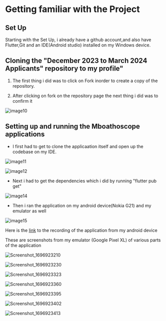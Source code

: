 # Getting familiar with the Project

## Set Up
Starting with the Set Up, i already have a github account,and also have Flutter,Git and an IDE(Android studio) installed on my Windows device. 

## Cloning the "December 2023 to March 2024 Applicants" repository to my profile"

1. The first thing i did was to click on Fork inorder to create a copy of the repository.

2. After clicking on fork on the repository page the next thing i did was to confirm it

![image10](https://github.com/Mboalab/Outreachy-Applicants/assets/83653331/b4cf204e-aec6-4126-b484-1bba262900e7)

## Setting up and running the Mboathoscope applications

- I first had to get to clone the applicaation itself and open up the codebase on my IDE.

![image11](https://github.com/Mboalab/Outreachy-Applicants/assets/83653331/87ef59b7-6f21-4330-90a6-fb8992139bd6)

![image12](https://github.com/Mboalab/Outreachy-Applicants/assets/83653331/9c052e8d-0751-44bf-bb0e-00097f10bb31)

- Next i had to get the dependencies which i did by running "flutter pub get"

![image14](https://github.com/Mboalab/Outreachy-Applicants/assets/83653331/ccac0ede-1e66-43f9-b43a-7133a3e6e8fe)

- Then i ran the application on my android device(Nokia G21) and my emulator as well

![image15](https://github.com/Mboalab/Outreachy-Applicants/assets/83653331/08a1dfc7-65f0-4e3a-9fdd-2e14714818f2)

Here is the [link](https://drive.google.com/file/d/1JGBzLsYfUWrhDsPcFMqVwxDWPsto4BeY/view?usp=drivesdk) to the recording of the application from my android device 


These are screenshots from my emulator (Google Pixel XL) of various parts of the application 

![Screenshot_1696923210](https://github.com/Mboalab/Outreachy-Applicants/assets/83653331/39965193-e20f-4748-98b5-553d54394d79)

![Screenshot_1696923230](https://github.com/Mboalab/Outreachy-Applicants/assets/83653331/d9ac269a-370b-4a9b-bf95-1a68526b293d)

![Screenshot_1696923323](https://github.com/Mboalab/Outreachy-Applicants/assets/83653331/fad986cd-adea-46fb-8139-0b6df7ac7ffc)

![Screenshot_1696923360](https://github.com/Mboalab/Outreachy-Applicants/assets/83653331/fdf06613-c145-4329-a47b-884bc99c9f3e)

![Screenshot_1696923395](https://github.com/Mboalab/Outreachy-Applicants/assets/83653331/be1816db-cc71-4c2e-8955-798e3008c2c2)

![Screenshot_1696923402](https://github.com/Mboalab/Outreachy-Applicants/assets/83653331/4986e3af-ec95-4342-a2d8-6017a9fd725a)

![Screenshot_1696923413](https://github.com/Mboalab/Outreachy-Applicants/assets/83653331/3af4fbd3-3771-4278-a39c-b86b8f3db8bb)











